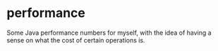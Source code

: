 # performance
Some Java performance numbers for myself, with the idea of having a sense on what the cost of certain operations is.
